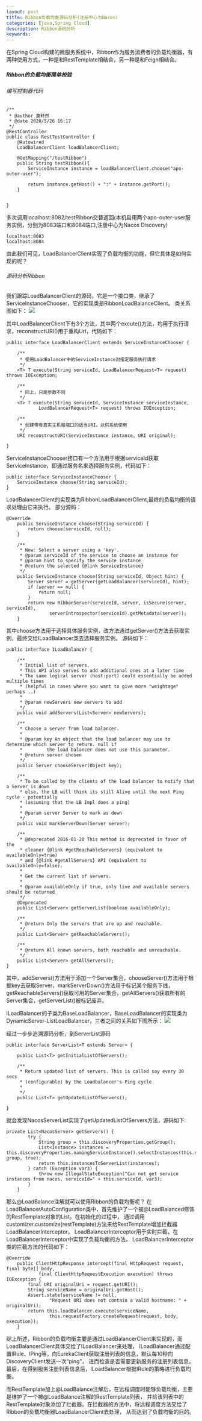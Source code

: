 ```yaml
---
layout: post
title: Ribbon负载均衡源码分析(注册中心为Nacos)
categories: [java,Spring Cloud]
description: Ribbon源码分析
keywords: 
---
```


在Spring Cloud构建的微服务系统中，Ribbon作为服务消费者的负载均衡器，有两种使用方式，一种是和RestTemplate相结合，另一种是和Feign相结合。

##### Ribbon的负载均衡简单校验
###### 编写控制器代码
```
/**
 * @author 莫轩然
 * @date 2020/5/26 16:17
 */
@RestController
public class RestTestController {
    @Autowired
    LoadBalancerClient loadBalancerClient;

    @GetMapping("/testRibbon")
    public String testRibbon(){
        ServiceInstance instance = loadBalancerClient.choose("apo-outer-user");

        return instance.getHost() + ":" + instance.getPort();
    }


}
```
多次调用localhost:8082/testRibbon交替返回(本机启用两个apo-outer-user服务实例，分别为8083端口和8084端口,注册中心为Nacos Discovery)
```
localhost:8083
localhost:8084
```
由此我们可见，LoadBalancerClient实现了负载均衡的功能，但它具体是如何实现的呢？

###### 源码分析Ribbon
我们跟踪LoadBalancerClient的源码，它是一个接口类，继承了ServiceInstanceChooser，它的实现类是RibbonLoadBalanceClient。
类关系图如下：
![](https://f2130793.github.io/images/2020-05-27-2.jpg)


其中LoadBalancerClient下有3个方法，其中两个excute()方法，均用于执行请求，reconstructURI()用于重构Url，代码如下：
```
public interface LoadBalancerClient extends ServiceInstanceChooser {

	/**
	 * 使用LoadBalancer中的ServiceInstance对指定服务执行请求
	 */
	<T> T execute(String serviceId, LoadBalancerRequest<T> request) throws IOException;

	/**
	 * 同上，只是参数不同
	 */
	<T> T execute(String serviceId, ServiceInstance serviceInstance,
			LoadBalancerRequest<T> request) throws IOException;

	/**
	 * 创建带有真实主机和端口的适当URI，以供系统使用
	 */
	URI reconstructURI(ServiceInstance instance, URI original);

}
```
ServiceInstanceChooser接口有一个方法用于根据serviceId获取ServiceInstance，即通过服务名来选择服务实例，代码如下：
```
public interface ServiceInstanceChooser {
	ServiceInstance choose(String serviceId);
}
```
LoadBalancerClient的实现类为RibbonLoadBalancerClient,最终的负载均衡的请求处理由它来执行。
部分源码：
```
@Override
	public ServiceInstance choose(String serviceId) {
		return choose(serviceId, null);
	}

	/**
	 * New: Select a server using a 'key'.
	 * @param serviceId of the service to choose an instance for
	 * @param hint to specify the service instance
	 * @return the selected {@link ServiceInstance}
	 */
	public ServiceInstance choose(String serviceId, Object hint) {
		Server server = getServer(getLoadBalancer(serviceId), hint);
		if (server == null) {
			return null;
		}
		return new RibbonServer(serviceId, server, isSecure(server, serviceId),
				serverIntrospector(serviceId).getMetadata(server));
	}
```
其中choose方法用于选择具体服务实例，改方法通过getServer()方法去获取实例，最终交给ILoadBalancer类去选择服务实例。
源码如下：
```
public interface ILoadBalancer {

	/**
	 * Initial list of servers.
	 * This API also serves to add additional ones at a later time
	 * The same logical server (host:port) could essentially be added multiple times
	 * (helpful in cases where you want to give more "weightage" perhaps ..)
	 * 
	 * @param newServers new servers to add
	 */
	public void addServers(List<Server> newServers);
	
	/**
	 * Choose a server from load balancer.
	 * 
	 * @param key An object that the load balancer may use to determine which server to return. null if 
	 *         the load balancer does not use this parameter.
	 * @return server chosen
	 */
	public Server chooseServer(Object key);
	
	/**
	 * To be called by the clients of the load balancer to notify that a Server is down
	 * else, the LB will think its still Alive until the next Ping cycle - potentially
	 * (assuming that the LB Impl does a ping)
	 * 
	 * @param server Server to mark as down
	 */
	public void markServerDown(Server server);
	
	/**
	 * @deprecated 2016-01-20 This method is deprecated in favor of the
	 * cleaner {@link #getReachableServers} (equivalent to availableOnly=true)
	 * and {@link #getAllServers} API (equivalent to availableOnly=false).
	 *
	 * Get the current list of servers.
	 *
	 * @param availableOnly if true, only live and available servers should be returned
	 */
	@Deprecated
	public List<Server> getServerList(boolean availableOnly);

	/**
	 * @return Only the servers that are up and reachable.
     */
    public List<Server> getReachableServers();

    /**
     * @return All known servers, both reachable and unreachable.
     */
	public List<Server> getAllServers();
}

```
其中，addServers()方法用于添加一个Server集合，chooseServer()方法用于根据key去获取Server，markServerDown()方法用于标记某个服务下线，
getReachableServers()获取可用的Server集合，getAllServers()获取所有的Server集合，getServerList()被标记废弃。

ILoadBalancer的子类为BaseLoadBalancer，BaseLoadBalancer的实现类为DynamicServer-ListLoadBalancer，三者之间的关系如下图所示：
![](https://f2130793.github.io/images/2020-05-27-3.jpg)

经过一步步追溯源码分析，到ServerList源码
```
public interface ServerList<T extends Server> {

    public List<T> getInitialListOfServers();
    
    /**
     * Return updated list of servers. This is called say every 30 secs
     * (configurable) by the Loadbalancer's Ping cycle
     * 
     */
    public List<T> getUpdatedListOfServers();   

}
```
就会发现NacosServerList实现了getUpdatedListOfServers方法，源码如下:
```
private List<NacosServer> getServers() {
        try {
            String group = this.discoveryProperties.getGroup();
            List<Instance> instances = this.discoveryProperties.namingServiceInstance().selectInstances(this.serviceId, group, true);
            return this.instancesToServerList(instances);
        } catch (Exception var3) {
            throw new IllegalStateException("Can not get service instances from nacos, serviceId=" + this.serviceId, var3);
        }
    }
```

那么@LoadBalance注解就可以使用Ribbon的负载均衡呢？
在LoadBalancerAutoConfiguration类中，首先维护了一个被@LoadBalanced修饰的RestTemplate对象的List。在初始化的过程中，
通过调用customizer.customize(restTemplate)方法来给RestTemplate增加拦截器LoadBalancerInterceptor。
LoadBalancerInterceptor用于实时拦截，在LoadBalancerInterceptor中实现了负载均衡的方法。
LoadBalancerInterceptor类的拦截方法的代码如下：
```
@Override
	public ClientHttpResponse intercept(final HttpRequest request, final byte[] body,
			final ClientHttpRequestExecution execution) throws IOException {
		final URI originalUri = request.getURI();
		String serviceName = originalUri.getHost();
		Assert.state(serviceName != null,
				"Request URI does not contain a valid hostname: " + originalUri);
		return this.loadBalancer.execute(serviceName,
				this.requestFactory.createRequest(request, body, execution));
	}
```
综上所述，Ribbon的负载均衡主要是通过LoadBalancerClient来实现的，而LoadBalancerClient具体交给了ILoadBalancer来处理，
ILoadBalancer通过配置IRule、IPing等，向EurekaClient获取注册列表的信息，默认每10秒向DiscoveryClient发送一次“ping”，
进而检查是否需要更新服务的注册列表信息。最后，在得到服务注册列表信息后，ILoadBalancer根据IRule的策略进行负载均衡。

而RestTemplate加上@LoadBalance注解后，在远程调度时能够负载均衡，主要是维护了一个被@LoadBalance注解的RestTemplate列表，
并给该列表中的RestTemplate对象添加了拦截器。在拦截器的方法中，将远程调度方法交给了Ribbon的负载均衡器LoadBalancerClient去处理，
从而达到了负载均衡的目的。



